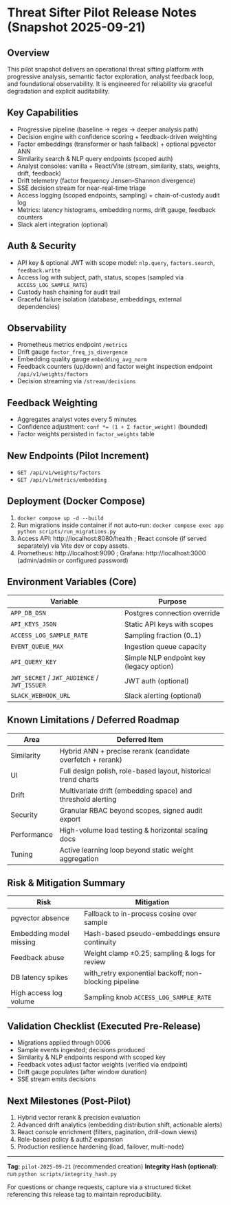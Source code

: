 # Threat Sifter Pilot Release Notes (Snapshot 2025-09-21)

## Overview
This pilot snapshot delivers an operational threat sifting platform with progressive analysis, semantic factor exploration, analyst feedback loop, and foundational observability. It is engineered for reliability via graceful degradation and explicit auditability.

## Key Capabilities
- Progressive pipeline (baseline → regex → deeper analysis path)
- Decision engine with confidence scoring + feedback-driven weighting
- Factor embeddings (transformer or hash fallback) + optional pgvector ANN
- Similarity search & NLP query endpoints (scoped auth)
- Analyst consoles: vanilla + React/Vite (stream, similarity, stats, weights, drift, feedback)
- Drift telemetry (factor frequency Jensen–Shannon divergence)
- SSE decision stream for near-real-time triage
- Access logging (scoped endpoints, sampling) + chain-of-custody audit log
- Metrics: latency histograms, embedding norms, drift gauge, feedback counters
- Slack alert integration (optional)

## Auth & Security
- API key & optional JWT with scope model: `nlp.query`, `factors.search`, `feedback.write`
- Access log with subject, path, status, scopes (sampled via `ACCESS_LOG_SAMPLE_RATE`)
- Custody hash chaining for audit trail
- Graceful failure isolation (database, embeddings, external dependencies)

## Observability
- Prometheus metrics endpoint `/metrics`
- Drift gauge `factor_freq_js_divergence`
- Embedding quality gauge `embedding_avg_norm`
- Feedback counters (up/down) and factor weight inspection endpoint `/api/v1/weights/factors`
- Decision streaming via `/stream/decisions`

## Feedback Weighting
- Aggregates analyst votes every 5 minutes
- Confidence adjustment: `conf *= (1 + Σ factor_weight)` (bounded)
- Factor weights persisted in `factor_weights` table

## New Endpoints (Pilot Increment)
- `GET /api/v1/weights/factors`
- `GET /api/v1/metrics/embedding`

## Deployment (Docker Compose)
1. `docker compose up -d --build`
2. Run migrations inside container if not auto-run: `docker compose exec app python scripts/run_migrations.py`
3. Access API: http://localhost:8080/health ; React console (if served separately) via Vite dev or copy assets.
4. Prometheus: http://localhost:9090 ; Grafana: http://localhost:3000 (admin/admin or configured password)

## Environment Variables (Core)
| Variable | Purpose |
|----------|---------|
| `APP_DB_DSN` | Postgres connection override |
| `API_KEYS_JSON` | Static API keys with scopes |
| `ACCESS_LOG_SAMPLE_RATE` | Sampling fraction (0..1) |
| `EVENT_QUEUE_MAX` | Ingestion queue capacity |
| `API_QUERY_KEY` | Simple NLP endpoint key (legacy option) |
| `JWT_SECRET` / `JWT_AUDIENCE` / `JWT_ISSUER` | JWT auth (optional) |
| `SLACK_WEBHOOK_URL` | Slack alerting (optional) |

## Known Limitations / Deferred Roadmap
| Area | Deferred Item |
|------|---------------|
| Similarity | Hybrid ANN + precise rerank (candidate overfetch + rerank) |
| UI | Full design polish, role-based layout, historical trend charts |
| Drift | Multivariate drift (embedding space) and threshold alerting |
| Security | Granular RBAC beyond scopes, signed audit export |
| Performance | High-volume load testing & horizontal scaling docs |
| Tuning | Active learning loop beyond static weight aggregation |

## Risk & Mitigation Summary
| Risk | Mitigation |
|------|------------|
| pgvector absence | Fallback to in-process cosine over sample |
| Embedding model missing | Hash-based pseudo-embeddings ensure continuity |
| Feedback abuse | Weight clamp ±0.25; sampling & logs for review |
| DB latency spikes | with_retry exponential backoff; non-blocking pipeline |
| High access log volume | Sampling knob `ACCESS_LOG_SAMPLE_RATE` |

## Validation Checklist (Executed Pre-Release)
- Migrations applied through 0006
- Sample events ingested; decisions produced
- Similarity & NLP endpoints respond with scoped key
- Feedback votes adjust factor weights (verified via endpoint)
- Drift gauge populates (after window duration)
- SSE stream emits decisions

## Next Milestones (Post-Pilot)
1. Hybrid vector rerank & precision evaluation
2. Advanced drift analytics (embedding distribution shift, actionable alerts)
3. React console enrichment (filters, pagination, drill-down views)
4. Role-based policy & authZ expansion
5. Production resilience hardening (load, failover, multi-node)

---
**Tag:** `pilot-2025-09-21` (recommended creation)
**Integrity Hash (optional)**: run `python scripts/integrity_hash.py`

For questions or change requests, capture via a structured ticket referencing this release tag to maintain reproducibility.
